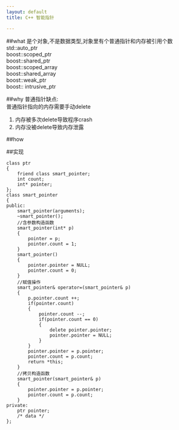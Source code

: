 ```yaml
---
layout: default
title: C++ 智能指针

---
```


##what
是个对象,不是数据类型,对象里有个普通指针和内存被引用个数	
std::auto_ptr  
boost::scoped_ptr  
boost::shared_ptr  
boost::scoped_array  
boost::shared_array  
boost::weak_ptr  
boost:: intrusive_ptr

##why
普通指针缺点:  
普通指针指向的内存需要手动delete  
1.	内存被多次delete导致程序crash  
2.	内存没被delete导致内存泄露  


##how

##实现

	class ptr
	{
		friend class smart_pointer;
		int count;
		int* pointer;
	};
	class smart_pointer
	{
	public:
		smart_pointer(arguments);
		~smart_pointer();
		//含参数构造函数
		smart_pointer(int* p)
		{
			pointer = p;
			pointer.count = 1;
		}
		smart_pointer()
		{
			pointer.pointer = NULL;
			pointer.count = 0;
		}
		//赋值操作
		smart_pointer& operator=(smart_pointer& p)
		{
			p.pointer.count ++;
			if(pointer.count)
			{
				pointer.count --;
				if(pointer.count == 0)
				{
					delete pointer.pointer;
					pointer.pointer = NULL;
				}
			}
			pointer.pointer = p.pointer;
			pointer.count = p.count;
			return *this;
		}
		//拷贝构造函数
		smart_pointer(smart_pointer& p)
		{
			pointer.pointer = p.pointer;
			pointer.count = p.count;
		}
	private:
		ptr pointer;
		/* data */
	};

